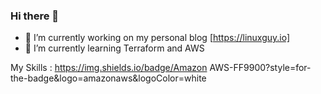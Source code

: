 ### Hi there 👋



- 🔭 I’m currently working on my personal blog [https://linuxguy.io]
- 🌱 I’m currently learning Terraform and AWS


My Skills :
https://img.shields.io/badge/Amazon AWS-FF9900?style=for-the-badge&logo=amazonaws&logoColor=white
